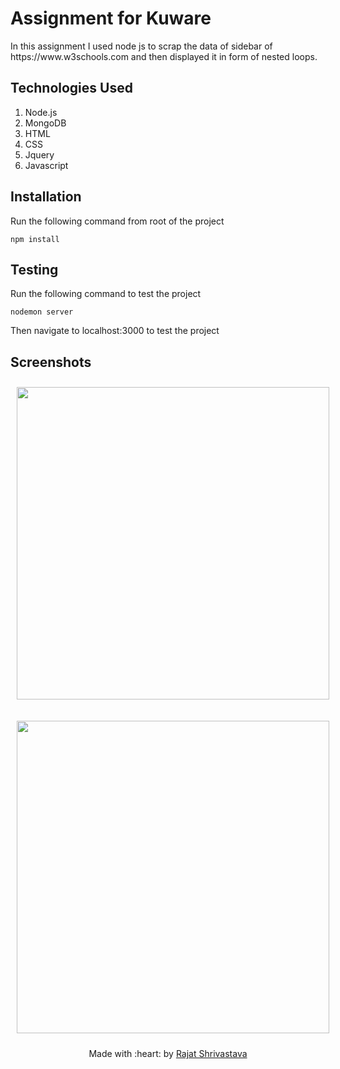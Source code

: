 # Assignment for Kuware

<p> In this assignment I used node js to scrap the data of sidebar of https://www.w3schools.com and then displayed it in form of nested loops.</p>

## Technologies Used
<ol> 
<li>Node.js
<li>MongoDB
<li>HTML
<li>CSS
<li>Jquery
<li>Javascript
</ol>

## Installation
Run the following command from root of the project
```
npm install
```

## Testing
Run the following command to test the project
```
nodemon server
```
Then navigate to localhost:3000 to test the project

## Screenshots

[<img src="https://i.ibb.co/b7pjK49/Screenshot-44.png" 
width="500"
    hspace="10" vspace="10">](https://i.ibb.co/b7pjK49/Screenshot-44.png)

[<img src="https://i.ibb.co/SXCrWdp/Screenshot-45.png" 
width="500"
    hspace="10" vspace="10">](https://i.ibb.co/SXCrWdp/Screenshot-45.png)
    
  
<p align="center">
	Made with :heart: by <a href="https://itsrajat.xyz">Rajat Shrivastava</a>
</p>
